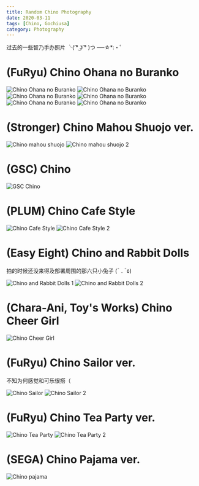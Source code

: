 ```yaml
---
title: Random Chino Photography
date: 2020-03-11
tags: [Chino, Gochiusa]
category: Photography
---
```


过去的一些智乃手办照片 ╰( ͡° ͜ʖ ͡° )つ ──☆\*:・ﾟ

# (FuRyu) Chino Ohana no Buranko

![Chino Ohana no Buranko](/photo/figure/furyu__chino_ohana_no_buranko/IMG_2292.webp)
![Chino Ohana no Buranko](/photo/figure/furyu__chino_ohana_no_buranko/IMG_2304.webp)
![Chino Ohana no Buranko](/photo/figure/furyu__chino_ohana_no_buranko/IMG_2311.webp)
![Chino Ohana no Buranko](/photo/figure/furyu__chino_ohana_no_buranko/IMG_2313.webp)
![Chino Ohana no Buranko](/photo/figure/furyu__chino_ohana_no_buranko/IMG_2320.webp)
![Chino Ohana no Buranko](/photo/figure/furyu__chino_ohana_no_buranko/IMG_2327.webp)

# (Stronger) Chino Mahou Shuojo ver.

![Chino mahou shuojo](/photo/stronger.chino_mahou_shoujo/mahou-chino-b.webp)
![Chino mahou shuojo 2](/photo/stronger.chino_mahou_shoujo/mahou-chino.recurve.webp)

# (GSC) Chino

![GSC Chino](/photo/gsc.558_chino/DSC_0703.opt.webp)

# (PLUM) Chino Cafe Style

![Chino Cafe Style](/photo/plum.chino_cafe_style/chino-cafe.webp)
![Chino Cafe Style 2](/photo/plum.chino_cafe_style/IMG_1740.webp)

# (Easy Eight) Chino and Rabbit Dolls

拍的时候还没来得及部署周围的那六只小兔子 (¯ . ¯٥)

![Chino and Rabbit Dolls 1](/photo/easy_eight.chino_and_rabbits/chino7-c.webp)
![Chino and Rabbit Dolls 2](/photo/easy_eight.chino_and_rabbits/chino7.webp)

# (Chara-Ani, Toy's Works) Chino Cheer Girl

![Chino Cheer Girl](/photo/toys_works.chino_cheer_girl/DSC_0529_01.webp)

# (FuRyu) Chino Sailor ver.

不知为何感觉和可乐很搭（

![Chino Sailor](/photo/furyu.chino_sailor/IMG_0159.webp)
![Chino Sailor 2](/photo/furyu.chino_sailor/chinopessss.webp)

# (FuRyu) Chino Tea Party ver.

![Chino Tea Party](/photo/furyu.chino_tea_party/IMG_2264.webp)
![Chino Tea Party 2](/photo/furyu.chino_tea_party/IMG_2259.webp)

# (SEGA) Chino Pajama ver.

![Chino pajama](/photo/sega.chino_pajama/IMG_2231.webp)
